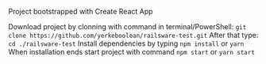 Project bootstrapped with Create React App 


Download project by clonning with command in terminal/PowerShell: ```git clone https://github.com/yerkeboolean/railsware-test.git```
After that type: ```cd ./railsware-test```
Install dependencies by typing ```npm install``` or ```yarn```
When installation ends start project with command ```npm start``` or ```yarn start```
